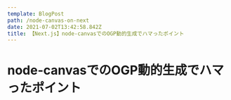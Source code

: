 ```yaml
---
template: BlogPost
path: /node-canvas-on-next
date: 2021-07-02T13:42:58.842Z
title: 【Next.js】node-canvasでのOGP動的生成でハマったポイント
---
```

# node-canvasでのOGP動的生成でハマったポイント
